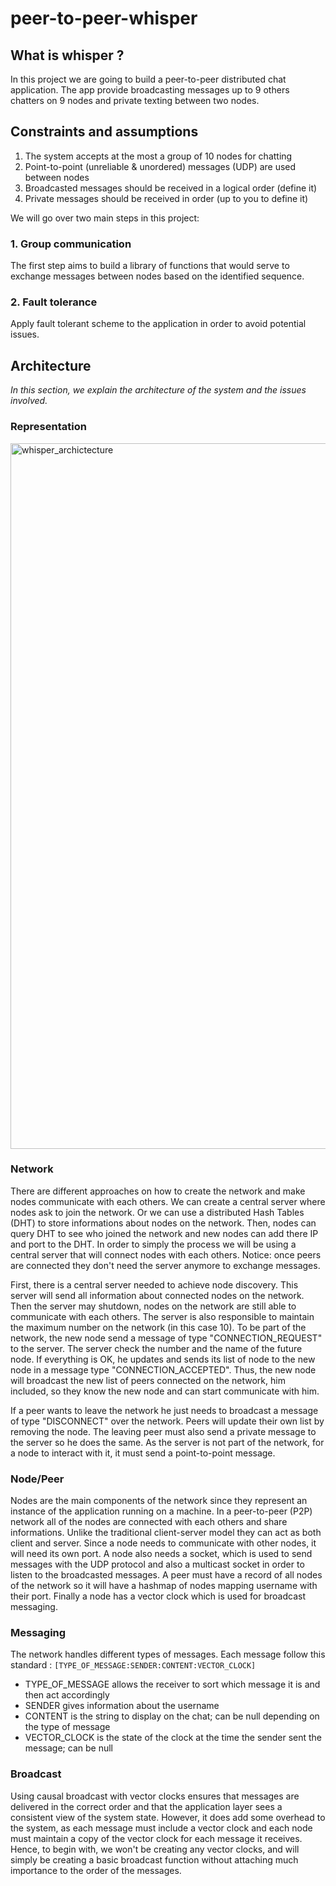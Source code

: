# peer-to-peer-whisper

## What is whisper ?

In this project we are going to build a peer-to-peer distributed chat application. The app provide broadcasting messages up to 9 others chatters on 9 nodes and private texting between two nodes.

## Constraints and assumptions

1. The system accepts at the most a group of 10 nodes for chatting
2. Point-to-point (unreliable & unordered) messages (UDP) are used between nodes
3. Broadcasted messages should be received in a logical order (define it)
4. Private messages should be received in order (up to you to define it)

We will go over two main steps in this project:

### 1. Group communication 
The first step aims to build a library of functions that would serve to exchange messages between nodes based on the identified sequence.

### 2. Fault tolerance
Apply fault tolerant scheme to the application in order to avoid potential issues.


## Architecture

*In this section, we explain the architecture of the system and the issues involved.*

### Representation

<img width="1129" alt="whisper_archictecture" src="https://github.com/bastien707/peer-to-peer-whisper/assets/73294817/43e3928c-e34f-41d4-9822-e8b1062c9dde">

### Network

There are different approaches on how to create the network and make nodes communicate with each others. We can create a central server where nodes ask to join the network. Or we can use a distributed Hash Tables (DHT) to store informations about nodes on the network. Then, nodes can query DHT to see who joined the network and new nodes can add there IP and port to the DHT.
In order to simply the process we will be using a central server that will connect nodes with each others. 
Notice: once peers are connected they don't need the server anymore to exchange messages.

First, there is a central server needed to achieve node discovery. This server will send all information about connected nodes on the network. Then the server may shutdown, nodes on the network are still able to communicate with each others. The server is also responsible to maintain the maximum number on the network (in this case 10). To be part of the network, the new node send a message of type "CONNECTION_REQUEST" to the server. The server check the number and the name of the future node. If everything is OK, he updates and sends its list of node to the new node in a message type "CONNECTION_ACCEPTED". Thus, the new node will broadcast the new list of peers connected on the network, him included, so they know the new node and can start communicate with him.

If a peer wants to leave the network he just needs to broadcast a message of type "DISCONNECT" over the network. Peers will update their own list by removing the node. The leaving peer must also send a private message to the server so he does the same. As the server is not part of the network, for a node to interact with it, it must send a point-to-point message.

### Node/Peer

Nodes are the main components of the network since they represent an instance of the application running on a machine. In a peer-to-peer (P2P) network all of the nodes are connected with each others and share informations. Unlike the traditional client-server model they can act as both client and server. Since a node needs to communicate with other nodes, it will need its own port. A node also needs a socket, which is used to send messages with the UDP protocol and also a multicast socket in order to listen to the broadcasted messages. A peer must have a record of all nodes of the network so it will have a hashmap of nodes mapping username with their port. Finally a node has a vector clock which is used for broadcast messaging.

### Messaging

The network handles different types of messages. Each message follow this standard :
 `[TYPE_OF_MESSAGE:SENDER:CONTENT:VECTOR_CLOCK]`

- TYPE_OF_MESSAGE allows the receiver to sort which message it is and then act accordingly
- SENDER gives information about the username
- CONTENT is the string to display on the chat; can be null depending on the type of message
- VECTOR_CLOCK is the state of the clock at the time the sender sent the message; can be null

### Broadcast

Using causal broadcast with vector clocks ensures that messages are delivered in the correct order and that the application layer sees a consistent view of the system state. However, it does add some overhead to the system, as each message must include a vector clock and each node must maintain a copy of the vector clock for each message it receives. Hence, to begin with, we won't be creating any vector clocks, and will simply be creating a basic broadcast function without attaching much importance to the order of the messages.
